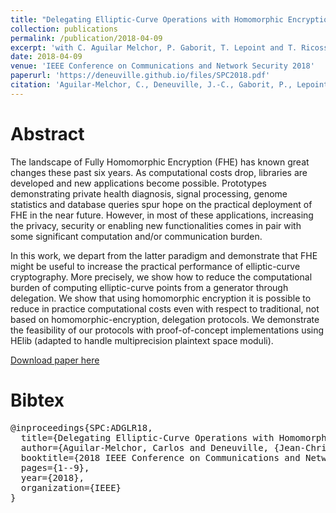 ```yaml
---
title: "Delegating Elliptic-Curve Operations with Homomorphic Encryption"
collection: publications
permalink: /publication/2018-04-09
excerpt: 'with C. Aguilar Melchor, P. Gaborit, T. Lepoint and T. Ricosset'
date: 2018-04-09
venue: 'IEEE Conference on Communications and Network Security 2018'
paperurl: 'https://deneuville.github.io/files/SPC2018.pdf'
citation: 'Aguilar-Melchor, C., Deneuville, J.-C., Gaborit, P., Lepoint, T., & Ricosset, T. (2018, May). Delegating Elliptic-Curve Operations with Homomorphic Encryption. In 2018 IEEE Conference on Communications and Network Security (CNS) (pp. 1-9). IEEE.'
---
```


Abstract
======
The landscape of Fully Homomorphic Encryption
(FHE) has known great changes these past six years. As computational costs drop, libraries are developed and new applications
become possible. Prototypes demonstrating private health diagnosis, signal processing, genome statistics and database queries
spur hope on the practical deployment of FHE in the near future.
However, in most of these applications, increasing the privacy,
security or enabling new functionalities comes in pair with some
significant computation and/or communication burden.

In this work, we depart from the latter paradigm and
demonstrate that FHE might be useful to increase the practical
performance of elliptic-curve cryptography. More precisely, we
show how to reduce the computational burden of computing
elliptic-curve points from a generator through delegation. We
show that using homomorphic encryption it is possible to reduce
in practice computational costs even with respect to traditional,
not based on homomorphic-encryption, delegation protocols. We
demonstrate the feasibility of our protocols with proof-of-concept
implementations using HElib (adapted to handle multiprecision
plaintext space moduli).

[Download paper here](https://deneuville.github.io/files/SPC2018.pdf)

Bibtex
======
<pre>
@inproceedings{SPC:ADGLR18,
  title={Delegating Elliptic-Curve Operations with Homomorphic Encryption},
  author={Aguilar-Melchor, Carlos and Deneuville, {Jean-Christophe} and Gaborit, Philippe and Lepoint, Tancrede and Ricosset, Thomas},
  booktitle={2018 IEEE Conference on Communications and Network Security (CNS)},
  pages={1--9},
  year={2018},
  organization={IEEE}
}
</pre>

